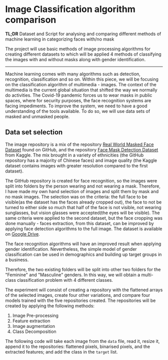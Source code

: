 # Image Classification algorithm comparison

__TL;DR__ Dataset and Script for analysing and comparing different methods of machine learning in categorizing faces with/no mask

  The project will use basic methods of image processing algorithms for creating different datasets to which will be applied 4 methods of classifying the images with and without masks along with gender identification.


----
  Machine learning comes with many algorithms such as detection, recognition, classification and so on. Within this piece, we will be focusing on the classification algorithm of multimedia - images. The context of the multimedia is the current global situation that shifted the way we normally do activities. The Covid-19 pandemic forces us to wear masks in public spaces, where for security purposes, the face recognition systems are facing impediments. To improve the system, we need to have a good understanding of the tools available. To do so, we will use data sets of masked and unmasked people.

## Data set selection

  The image repository is a mix of the repository [Real World Masked Face Dataset](https://github.com/X-zhangyang/Real-World-Masked-Face-Dataset) found on GitHub, and the repository [Face Mask Detection Dataset](https://www.kaggle.com/omkargurav/face-mask-dataset) from Kaggle. The mix brought in a variety of ethnicities (the GitHub repository has a majority of Chinese faces) and image quality (the Kaggle dataset contains images with greater resolution compared to the first dataset).
   
   The GitHub repository is created for face recognition, so the images were split into folders by the person wearing and not wearing a mask. Therefore, I have made my own hand selection of images and split them by mask and no mask images. The selection was on the criteria: the full face to be visible(as the dataset has the faces already cropped out), the face to not be turned to either side so much that half of the face is not visible, not wearing sunglasses, but vision glasses were accepted(the eyes will be visible). The same criteria were applied to the second dataset, but the face cropping was done manually - faces extraction, from this dataset, can be improved by applying face detection algorithms to the full image. The dataset is available on [Google Drive](https://drive.google.com/drive/folders/19jKp5NA7Q8_u1ezzYAwaBzWJb7OzGUgk?usp=sharing).
   
   The face recognition algorithms will have an improved result when applying gender identification. Nevertheless, the simple model of gender classification can be used in demographics and building up target groups in a business.

  Therefore, the two existing folders will be split into other two folders for the "Feminine" and "Masculine" genders. In this way, we will obtain a multi-class classification problem with 4 different classes.


  The experiment will consist of creating a repository with the flattened arrays of the selected images, create four other variations, and compare four models trained with the five repositories created. The repositories will be created by applying the following methods:
1. Image Pre-processing
2. Feature extraction
3. Image augmentation
4. Class Decomposition

  The following code will take each image from the `data` file, read it, resize it, append it to the repositories: flattened pixels, binarised pixels, and the extracted features; and add the class in the `target` list.
